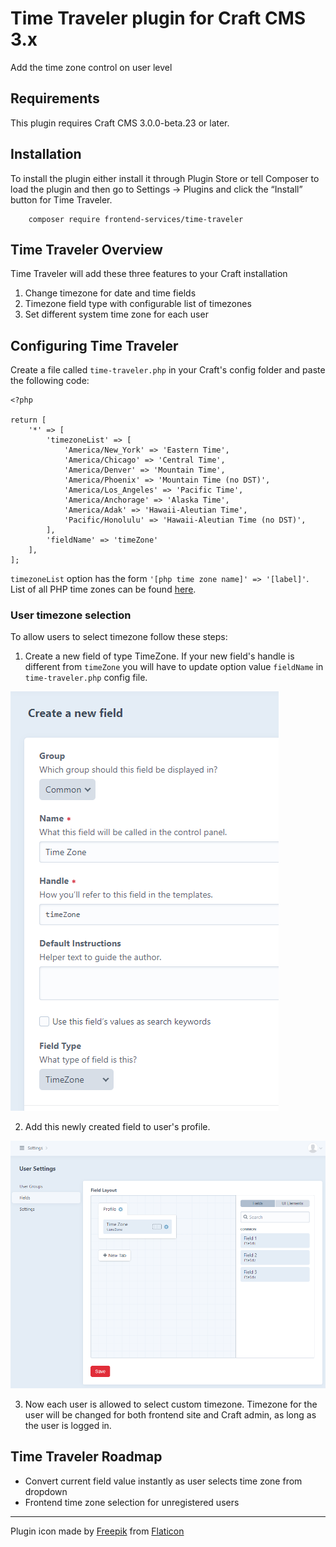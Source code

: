 # Time Traveler plugin for Craft CMS 3.x

Add the time zone control on user level

## Requirements

This plugin requires Craft CMS 3.0.0-beta.23 or later.

## Installation

To install the plugin either install it through Plugin Store or tell Composer to load the plugin and then go to Settings → Plugins and click the “Install” button for Time Traveler.

        composer require frontend-services/time-traveler

## Time Traveler Overview

Time Traveler will add these three features to your Craft installation

1. Change timezone for date and time fields
2. Timezone field type with configurable list of timezones
3. Set different system time zone for each user

## Configuring Time Traveler

Create a file called `time-traveler.php` in your Craft's config folder and paste the following code: 
```injectablephp
<?php

return [
    '*' => [
        'timezoneList' => [
            'America/New_York' => 'Eastern Time',
            'America/Chicago' => 'Central Time',
            'America/Denver' => 'Mountain Time',
            'America/Phoenix' => 'Mountain Time (no DST)',
            'America/Los_Angeles' => 'Pacific Time',
            'America/Anchorage' => 'Alaska Time',
            'America/Adak' => 'Hawaii-Aleutian Time',
            'Pacific/Honolulu' => 'Hawaii-Aleutian Time (no DST)',
        ],
        'fieldName' => 'timeZone'
    ],
];
```

`timezoneList` option has the form `'[php time zone name]' => '[label]'`. List of all PHP time zones can be found [here](https://www.php.net/manual/en/timezones.php).

### User timezone selection

To allow users to select timezone follow these steps:
1. Create a new field of type TimeZone. If your new field's handle is different from `timeZone` you will have to update option value `fieldName` in `time-traveler.php` config file.

![Screenshot](resources/img/new-field.png)

2. Add this newly created field to user's profile.

![Screenshot](resources/img/user-profile-fields.png)

3. Now each user is allowed to select custom timezone. Timezone for the user will be changed for both frontend site and Craft admin, as long as the user is logged in.



## Time Traveler Roadmap

* Convert current field value instantly as user selects time zone from dropdown
* Frontend time zone selection for unregistered users
---
Plugin icon made by [Freepik](https://www.freepik.com) from [Flaticon](https://www.flaticon.com)